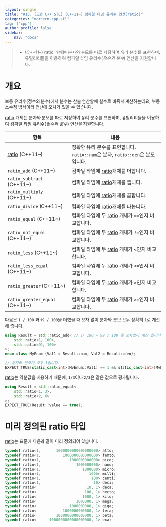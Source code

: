 ```yaml
---
layout: single
title: "#15. [모던 C++ STL] (C++11~) 컴파일 타임 유리수 연산(ratio)"
categories: "mordern-cpp-stl"
tag: ["cpp"]
author_profile: false
sidebar: 
    nav: "docs"
---
```


> * (C++11~) [ratio](https://tango1202.github.io/mordern-cpp-stl/mordern-cpp-stl-ratio/) 개체는 분자와 분모를 따로 저장하여 유리 분수를 표현하며, 유틸리티들을 이용하여 컴파일 타임 유리수(*정수와 분수*) 연산을 지원합니다.

# 개요

보통 유리수(정수와 분수)에서 분수는 산술 연산할때 실수로 바꿔서 계산하는데요, 부동 소수점 방식이라 연산에 오차가 있을 수 있습니다.

[ratio](https://tango1202.github.io/mordern-cpp-stl/mordern-cpp-stl-ratio/) 개체는 분자와 분모를 따로 저장하여 유리 분수를 표현하며, 유틸리티들을 이용하여 컴파일 타임 유리수(*정수와 분수*) 연산을 지원합니다.

|항목|내용|
|--|--|
|[ratio](https://tango1202.github.io/mordern-cpp-stl/mordern-cpp-stl-ratio/) (C++11~)|정확한 유리 분수를 표현합니다. `ratio::num`은 분자, `ratio::den`은 분모입니다.|
|`ratio_add` (C++11~)|컴파일 타임에 [ratio](https://tango1202.github.io/mordern-cpp-stl/mordern-cpp-stl-ratio/)개체를 더합니다.|
|`ratio_subtract` (C++11~)|컴파일 타임에 [ratio](https://tango1202.github.io/mordern-cpp-stl/mordern-cpp-stl-ratio/)개체를 뺍니다.|
|`ratio_multiply` (C++11~)|컴파일 타임에 [ratio](https://tango1202.github.io/mordern-cpp-stl/mordern-cpp-stl-ratio/)개체를 곱합니다.|
|`ratio_divide` (C++11~)|컴파일 타임에 [ratio](https://tango1202.github.io/mordern-cpp-stl/mordern-cpp-stl-ratio/)개체를 나눕니다.|
|`ratio_equal` (C++11~)|컴파일 타임에 두 [ratio](https://tango1202.github.io/mordern-cpp-stl/mordern-cpp-stl-ratio/) 개체가 `==`인지 비교합니다.|
|`ratio_not_equal` (C++11~)|컴파일 타임에 두 [ratio](https://tango1202.github.io/mordern-cpp-stl/mordern-cpp-stl-ratio/) 개체가 `!=`인지 비교합니다.|
|`ratio_less` (C++11~)|컴파일 타임에 두 [ratio](https://tango1202.github.io/mordern-cpp-stl/mordern-cpp-stl-ratio/) 개체가 `<`인지 비교합니다.|
|`ratio_less_equal` (C++11~)|컴파일 타임에 두 [ratio](https://tango1202.github.io/mordern-cpp-stl/mordern-cpp-stl-ratio/) 개체가 `<=`인지 비교합니다.|
|`ratio_greater` (C++11~)|컴파일 타임에 두 [ratio](https://tango1202.github.io/mordern-cpp-stl/mordern-cpp-stl-ratio/) 개체가 `>`인지 비교합니다.|
|`ratio_greater_equal` (C++11~)|컴파일 타임에 두 [ratio](https://tango1202.github.io/mordern-cpp-stl/mordern-cpp-stl-ratio/) 개체가 `>=`인지 비교합니다.|

다음은 `1 / 100` 과 `99 / 100`을 더했을 때 오차 없이 분자와 분모 모두 정확히 `1`로 계산해 줍니다.

```cpp
using Result = std::ratio_add< // 1/ 100 + 99 / 100 을 오차없이 계산 합니다.
    std::ratio<1, 100>, 
    std::ratio<99, 100>
>;
enum class MyEnum {Val1 = Result::num, Val2 = Result::den};

// 분자와 분모가 모두 1입니다.
EXPECT_TRUE(static_cast<int>(MyEnum::Val1) == 1 && static_cast<int>(MyEnum::Val2) == 1);
```

[ratio](https://tango1202.github.io/mordern-cpp-stl/mordern-cpp-stl-ratio/)는 약분값을 사용하기 때문에, `1/3`이나 `2/3`은 같은 값으로 평가됩니다.

```cpp
using Result = std::ratio_equal<
    std::ratio<1, 3>, 
    std::ratio<2, 6>
>;
EXPECT_TRUE(Result::value == true);
```

# 미리 정의된 ratio 타입

[ratio](https://tango1202.github.io/mordern-cpp-stl/mordern-cpp-stl-ratio/)는 표준에 다음과 같이 미리 정의되어 있습니다.

```cpp
typedef ratio<1,       1000000000000000000> atto;
typedef ratio<1,          1000000000000000> femto;
typedef ratio<1,             1000000000000> pico;
typedef ratio<1,                1000000000> nano;
typedef ratio<1,                   1000000> micro;
typedef ratio<1,                      1000> milli;
typedef ratio<1,                       100> centi;
typedef ratio<1,                        10> deci;
typedef ratio<                       10, 1> deca;
typedef ratio<                      100, 1> hecto;
typedef ratio<                     1000, 1> kilo;
typedef ratio<                  1000000, 1> mega;
typedef ratio<               1000000000, 1> giga;
typedef ratio<            1000000000000, 1> tera;
typedef ratio<         1000000000000000, 1> peta;
typedef ratio<      1000000000000000000, 1> exa;
```

